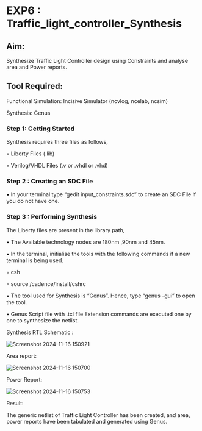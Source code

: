 # EXP6 : Traffic_light_controller_Synthesis

## Aim:

Synthesize Traffic Light Controller design using Constraints and analyse area and Power reports.

## Tool Required:

Functional Simulation: Incisive Simulator (ncvlog, ncelab, ncsim)

Synthesis: Genus

### Step 1: Getting Started

Synthesis requires three files as follows,

◦ Liberty Files (.lib)

◦ Verilog/VHDL Files (.v or .vhdl or .vhd)

### Step 2 : Creating an SDC File

•	In your terminal type “gedit input_constraints.sdc” to create an SDC File if you do not have one.

### Step 3 : Performing Synthesis

The Liberty files are present in the library path,

• The Available technology nodes are 180nm ,90nm and 45nm.

• In the terminal, initialise the tools with the following commands if a new terminal is being used.

◦ csh

◦ source /cadence/install/cshrc

• The tool used for Synthesis is “Genus”. Hence, type “genus -gui” to open the tool.

• Genus Script file with .tcl file Extension commands are executed one by one to synthesize the netlist.

Synthesis RTL Schematic :

![Screenshot 2024-11-16 150921](https://github.com/user-attachments/assets/276b33a0-b909-49ab-b366-ffd6dcb8c050)

Area report:

![Screenshot 2024-11-16 150700](https://github.com/user-attachments/assets/58c24cb5-2543-45b4-8b1c-871e33c545f1)

Power Report:

![Screenshot 2024-11-16 150753](https://github.com/user-attachments/assets/4717d044-dd5b-4fce-bf71-8c1cc9d40683)

Result:

The generic netlist of Traffic Light Controller has been created, and area, power reports have been tabulated and generated using Genus.
